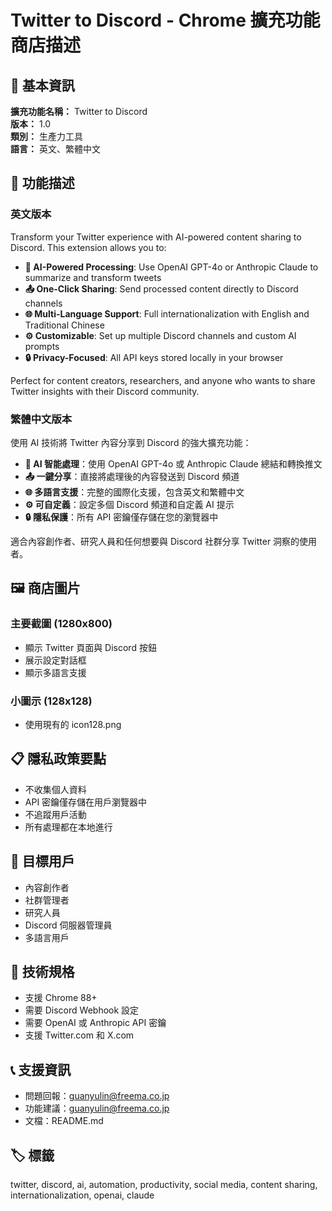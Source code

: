 # Twitter to Discord - Chrome 擴充功能商店描述

## 📝 基本資訊

**擴充功能名稱：** Twitter to Discord  
**版本：** 1.0  
**類別：** 生產力工具  
**語言：** 英文、繁體中文  

## 🎯 功能描述

### 英文版本
Transform your Twitter experience with AI-powered content sharing to Discord. This extension allows you to:

- **🤖 AI-Powered Processing**: Use OpenAI GPT-4o or Anthropic Claude to summarize and transform tweets
- **📤 One-Click Sharing**: Send processed content directly to Discord channels
- **🌐 Multi-Language Support**: Full internationalization with English and Traditional Chinese
- **⚙️ Customizable**: Set up multiple Discord channels and custom AI prompts
- **🔒 Privacy-Focused**: All API keys stored locally in your browser

Perfect for content creators, researchers, and anyone who wants to share Twitter insights with their Discord community.

### 繁體中文版本
使用 AI 技術將 Twitter 內容分享到 Discord 的強大擴充功能：

- **🤖 AI 智能處理**：使用 OpenAI GPT-4o 或 Anthropic Claude 總結和轉換推文
- **📤 一鍵分享**：直接將處理後的內容發送到 Discord 頻道
- **🌐 多語言支援**：完整的國際化支援，包含英文和繁體中文
- **⚙️ 可自定義**：設定多個 Discord 頻道和自定義 AI 提示
- **🔒 隱私保護**：所有 API 密鑰僅存儲在您的瀏覽器中

適合內容創作者、研究人員和任何想要與 Discord 社群分享 Twitter 洞察的使用者。

## 🖼️ 商店圖片

### 主要截圖 (1280x800)
- 顯示 Twitter 頁面與 Discord 按鈕
- 展示設定對話框
- 顯示多語言支援

### 小圖示 (128x128)
- 使用現有的 icon128.png

## 📋 隱私政策要點

- 不收集個人資料
- API 密鑰僅存儲在用戶瀏覽器中
- 不追蹤用戶活動
- 所有處理都在本地進行

## 🎯 目標用戶

- 內容創作者
- 社群管理者
- 研究人員
- Discord 伺服器管理員
- 多語言用戶

## 🔧 技術規格

- 支援 Chrome 88+
- 需要 Discord Webhook 設定
- 需要 OpenAI 或 Anthropic API 密鑰
- 支援 Twitter.com 和 X.com

## 📞 支援資訊

- 問題回報：guanyulin@freema.co.jp
- 功能建議：guanyulin@freema.co.jp
- 文檔：README.md

## 🏷️ 標籤

twitter, discord, ai, automation, productivity, social media, content sharing, internationalization, openai, claude
